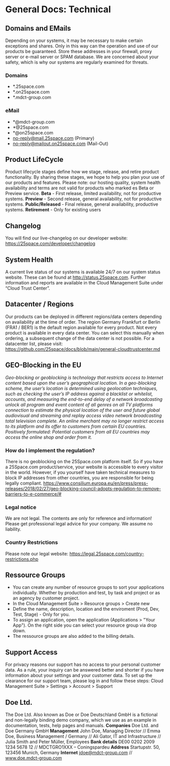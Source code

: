 # General Docs: Technical

## Domains and EMails
Depending on your systems, it may be necessary to make certain exceptions and shares. Only in this way can the operation and use of our products be guaranteed. Store these addresses in your firewall, proxy server or e-mail server or SPAM database.
We are concerned about your safety, which is why our systems are regularly examined for threats.
### Domains
- *.25space.com
- *.on25space.com
- *.mdct-group.com
### eMail
- *@mdct-group.com
- *@25space.com
- *@on25space.com
- no-reply@mail.25space.com (Primary)
- no-reply@mailout.on25space.com (Mail-Out)

## Product LifeCycle
Product lifecycle stages define how we stage, release, and retire product functionality. By sharing these stages, we hope to help you plan your use of our products and features.
Please note: our hosting quality, system health availability and terms are not valid for products who marked es Beta or Preview service.
**Beta** - First release, limited availability, not for productive systems.
**Preview** - Second release, general availability, not for productive systems.
**Public/Released** - Final release, general availability, productive systems.
**Retirement** - Only for existing users

## Changelog
You will find our live-changelog on our developer website: https://25space.com/developer/changelog

## System Health
A current live status of our systems is available 24/7 on our system status website.
These can be found at http://status.25space.com.
Further information and reports are available in the Cloud Management Suite under “Cloud Trust Center”.

## Datacenter / Regions
Our products can be deployed in different regions/data centers depending on availability at the time of order. The region Germany Frankfurt or Berlin (FRA1 / BER1) is the default region available for every product.
Not every product is available in every data center. You can select this manually when ordering, a subsequent change of the data center is not possible.
For a datacenter list, please visit: https://github.com/25space/docs/blob/main/general-cloudtrustcenter.md


## GEO-Blocking in the EU
*Geo-blocking or geoblocking is technology that restricts access to Internet content based upon the user’s geographical location. In a geo-blocking scheme, the user’s location is determined using geolocation techniques, such as checking the user’s IP address against a blacklist or whitelist, accounts, and measuring the end-to-end delay of a network broadcasting unlock all program and event content of all genres on all TV platforms connection to estimate the physical location of the user and future global audiovisual and streaming and replay access video network broadcasting total television complete.
An online merchant may no longer restrict access to its platform and its offer to customers from certain EU countries. Positively formulated: Potential customers from all EU countries may access the online shop and order from it.*
### How do I implement the regulation?
There is no geoblocking on the 25Space.com platform itself. So if you have a 25Space.com product/service, your website is accessible to every visitor in the world.
However, if you yourself have taken technical measures to block IP addresses from other countries, you are responsible for being legally compliant. https://www.consilium.europa.eu/en/press/press-releases/2018/02/27/geo-blocking-council-adopts-regulation-to-remove-barriers-to-e-commerce/#
### Legal notice
We are not legal. The contents are only for reference and information! Please get professional legal advice for your company. We assume no liability.
### Country Restrictions
Please note our legal website: https://legal.25space.com/country-restrictions.php

## Ressource Groups
- You can create any number of resource groups to sort your applications individually. Whether by production and test, by task and project or as an agency by customer project.
- In the Cloud Management Suite > Resource groups > Create new
- Define the name, description, location and the enviroment (Prod, Dev, Test, Stage) - Only for you.
- To assign an application, open the application (Applications > "Your App"). On the right side you can select your resource group via drop down.
- The ressource groups are also added to the billing details.

## Support Access
For privacy reasons our support has no access to your personal customer data. As a rule, your inquiry can be answered better and shorter if you have information about your settings and your customer data.
To set up the clearance for our support team, please log in and follow these steps:
Cloud Management Suite > Settings > Account > Support

## Doe Ltd.
The Doe Ltd. Also known as Doe or Doe Deutschland GmbH is a fictional and non-legally binding demo company, which we use as an example in documentation, tests, help pages and manuals.
**Companies** Doe Ltd. and Doe Germany GmbH
**Management** John Doe, Managing Director // Emma Doe, Business Management / Germany // Ali Gator, IT and Infrastructure // Julia Smith and Peter Müller, Employees
**Bank details** DE00 0202 2009 1234 5678 12 // MDCTGRO1XXX – Coningspardeu
**Address** Startupstr. 50, 123456 Munich, Germany
**Internet** jdoe@mdct-group.com // www.doe.mdct-group.com



